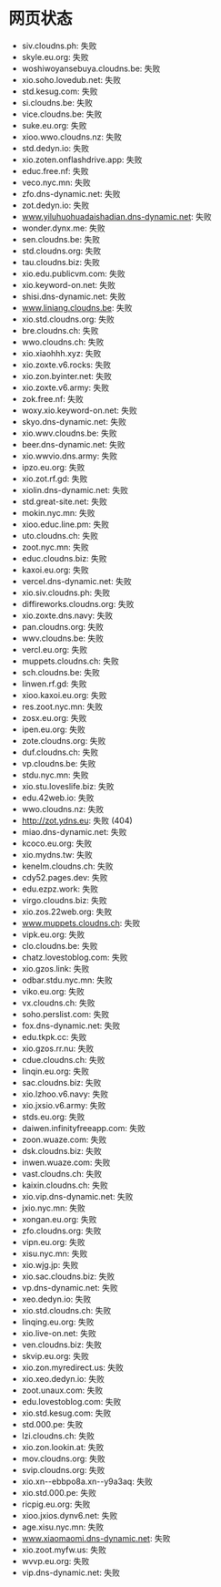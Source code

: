 # 网页状态
- siv.cloudns.ph: 失败
- skyle.eu.org: 失败
- woshiwoyansebuya.cloudns.be: 失败
- xio.soho.lovedub.net: 失败
- std.kesug.com: 失败
- si.cloudns.be: 失败
- vice.cloudns.be: 失败
- suke.eu.org: 失败
- xioo.wwo.cloudns.nz: 失败
- std.dedyn.io: 失败
- xio.zoten.onflashdrive.app: 失败
- educ.free.nf: 失败
- veco.nyc.mn: 失败
- zfo.dns-dynamic.net: 失败
- zot.dedyn.io: 失败
- www.yiluhuohuadaishadian.dns-dynamic.net: 失败
- wonder.dynx.me: 失败
- sen.cloudns.be: 失败
- std.cloudns.org: 失败
- tau.cloudns.biz: 失败
- xio.edu.publicvm.com: 失败
- xio.keyword-on.net: 失败
- shisi.dns-dynamic.net: 失败
- www.liniang.cloudns.be: 失败
- xio.std.cloudns.org: 失败
- bre.cloudns.ch: 失败
- wwo.cloudns.ch: 失败
- xio.xiaohhh.xyz: 失败
- xio.zoxte.v6.rocks: 失败
- xio.zon.byinter.net: 失败
- xio.zoxte.v6.army: 失败
- zok.free.nf: 失败
- woxy.xio.keyword-on.net: 失败
- skyo.dns-dynamic.net: 失败
- xio.wwv.cloudns.be: 失败
- beer.dns-dynamic.net: 失败
- xio.wwvio.dns.army: 失败
- ipzo.eu.org: 失败
- xio.zot.rf.gd: 失败
- xiolin.dns-dynamic.net: 失败
- std.great-site.net: 失败
- mokin.nyc.mn: 失败
- xioo.educ.line.pm: 失败
- uto.cloudns.ch: 失败
- zoot.nyc.mn: 失败
- educ.cloudns.biz: 失败
- kaxoi.eu.org: 失败
- vercel.dns-dynamic.net: 失败
- xio.siv.cloudns.ph: 失败
- diffireworks.cloudns.org: 失败
- xio.zoxte.dns.navy: 失败
- pan.cloudns.org: 失败
- wwv.cloudns.be: 失败
- vercl.eu.org: 失败
- muppets.cloudns.ch: 失败
- sch.cloudns.be: 失败
- linwen.rf.gd: 失败
- xioo.kaxoi.eu.org: 失败
- res.zoot.nyc.mn: 失败
- zosx.eu.org: 失败
- ipen.eu.org: 失败
- zote.cloudns.org: 失败
- duf.cloudns.ch: 失败
- vp.cloudns.be: 失败
- stdu.nyc.mn: 失败
- xio.stu.loveslife.biz: 失败
- edu.42web.io: 失败
- wwo.cloudns.nz: 失败
- http://zot.ydns.eu: 失败 (404)
- miao.dns-dynamic.net: 失败
- kcoco.eu.org: 失败
- xio.mydns.tw: 失败
- kenelm.cloudns.ch: 失败
- cdy52.pages.dev: 失败
- edu.ezpz.work: 失败
- virgo.cloudns.biz: 失败
- xio.zos.22web.org: 失败
- www.muppets.cloudns.ch: 失败
- vipk.eu.org: 失败
- clo.cloudns.be: 失败
- chatz.lovestoblog.com: 失败
- xio.gzos.link: 失败
- odbar.stdu.nyc.mn: 失败
- viko.eu.org: 失败
- vx.cloudns.ch: 失败
- soho.perslist.com: 失败
- fox.dns-dynamic.net: 失败
- edu.tkpk.cc: 失败
- xio.gzos.rr.nu: 失败
- cdue.cloudns.ch: 失败
- linqin.eu.org: 失败
- sac.cloudns.biz: 失败
- xio.lzhoo.v6.navy: 失败
- xio.jxsio.v6.army: 失败
- stds.eu.org: 失败
- daiwen.infinityfreeapp.com: 失败
- zoon.wuaze.com: 失败
- dsk.cloudns.biz: 失败
- inwen.wuaze.com: 失败
- vast.cloudns.ch: 失败
- kaixin.cloudns.ch: 失败
- xio.vip.dns-dynamic.net: 失败
- jxio.nyc.mn: 失败
- xongan.eu.org: 失败
- zfo.cloudns.org: 失败
- vipn.eu.org: 失败
- xisu.nyc.mn: 失败
- xio.wjg.jp: 失败
- xio.sac.cloudns.biz: 失败
- vp.dns-dynamic.net: 失败
- xeo.dedyn.io: 失败
- xio.std.cloudns.ch: 失败
- linqing.eu.org: 失败
- xio.live-on.net: 失败
- ven.cloudns.biz: 失败
- skvip.eu.org: 失败
- xio.zon.myredirect.us: 失败
- xio.xeo.dedyn.io: 失败
- zoot.unaux.com: 失败
- edu.lovestoblog.com: 失败
- xio.std.kesug.com: 失败
- std.000.pe: 失败
- lzi.cloudns.ch: 失败
- xio.zon.lookin.at: 失败
- mov.cloudns.org: 失败
- svip.cloudns.org: 失败
- xio.xn--ebbpo8a.xn--y9a3aq: 失败
- xio.std.000.pe: 失败
- ricpig.eu.org: 失败
- xioo.jxios.dynv6.net: 失败
- age.xisu.nyc.mn: 失败
- www.xiaomaomi.dns-dynamic.net: 失败
- xio.zoot.myfw.us: 失败
- wvvp.eu.org: 失败
- vip.dns-dynamic.net: 失败
